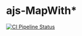 # ajs-MapWith*

[![CI Pipeline Status](https://github.com/AleksandrFilonov39/ajs-MapWith/workflows/CI%20Pipeline/badge.svg)](https://github.com/AleksandrFilonov39/ajs-MapWith/actions)